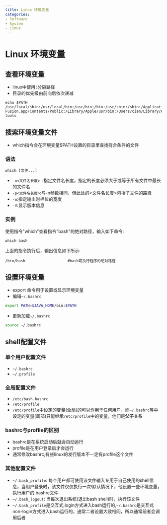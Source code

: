 ```yaml
---
title: Linux 环境变量
categories:
- Software
- System
- Linux
---
```

# Linux 环境变量

## 查看环境变量

- linux中使用`:`分隔路径
- 目录的优先级由前向后依次递减

```shell
echo $PATH
/usr/local/sbin:/usr/local/bin:/usr/bin:/bin:/usr/sbin:/sbin:/Applications/VMware Fusion.app/Contents/Public:/Library/Apple/usr/bin:/Users/cian/Library/Android/sdk/tools:/Users/cian/Library/Android/sdk/platform-tools
```

## 搜索环境变量文件

- which指令会在环境变量$PATH设置的目录里查找符合条件的文件

### 语法

```
which [文件...]
```

- `-n<文件名长度> `:指定文件名长度，指定的长度必须大于或等于所有文件中最长的文件名
- `-p<文件名长度>`:与-n参数相同，但此处的<文件名长度>包括了文件的路径
- `-w`:指定输出时栏位的宽度
- `-V`:显示版本信息

### 实例

使用指令"which"查看指令"bash"的绝对路径，输入如下命令:

```
which bash
```

上面的指令执行后，输出信息如下所示:

```
/bin/bash                   #bash可执行程序的绝对路径
```

## 设置环境变量

- export 命令用于设置或显示环境变量
- 编辑`~/.bashrc`

```bash
export PATH=$JAVA_HOME/bin:$PATH
```

- 更新加载`~/.bashrc`

```bash
source ~/.bashrc
```

## shell配置文件

### 单个用户配置文件

- `~/.bashrc`
- `~/.profile`


### 全局配置文件

- `/etc/bash.bashrc`
- `/etc/profile`
- `/etc/profile`中设定的变量(全局)的可以作用于任何用户，而`~/.bashrc`等中设定的变量(局部)只能继承`/etc/profile`中的变量，他们是**父子**关系

### bashrc与profile的区别

- bashrc是在系统启动后就会自动运行
- profile是在用户登录后才会运行
- 通常修改bashrc,有些linux的发行版本不一定有profile这个文件

### 其他配置文件

- `~/.bash_profile`: 每个用户都可使用该文件输入专用于自己使用的shell信息，当用户登录时，该文件仅仅执行一次!默认情况下，他设置一些环境变量，执行用户的.bashrc文件
- `~/.bash_logout`: 当每次退出系统(退出bash shell)时，执行该文件
- `~/.bash_profile`是交互式,login方式进入bash运行的,`~/.bashrc`是交互式non-login方式进入bash运行的，通常二者设置大致相同，所以通常前者会调用后者